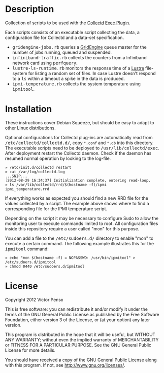 Description
===========

Collection of scripts to be used with the [Collectd][1] 
[Exec Plugin][2].

Each scripts consists of an executable script collecting the
data, a configuration file for Collectd and a data-set 
specification.

* <tt>gridengine-jobs.rb</tt> queries a [GridEngine][5] queue
  master for the number of jobs running, queued and suspended.
* <tt>infiniband-traffic.rb</tt> collects the counters from
  a Infiniband network card using <tt>perfquery</tt>.
* <tt>lustre-ls-runtime.rb</tt> monitors the response time of a
  [Lustre][6] file-system for listing a random set of files. In case
  Lustre doesn't respond to a <tt>ls</tt> within a timeout a 
  spike in the data is produced.
* <tt>ipmi-temperature.rb</tt> collects the system temperature
  using <tt>ipmitool</tt>.


Installation
============

These instructions cover Debian Squeeze, but should be easy
to adapt to other Linux distributions. 

Optional configurations for Collectd plug-ins are automatically 
read from <tt>/etc/collectd/collectd.d/</tt>, copy `*.conf` and 
`*.db` into this directory. The executable scripts need to be 
deployed to <tt>/usr/lib/collectd/exec</tt>. After deployment
restart the Collectd daemon. Check if the daemon has resumed 
normal operation by looking to the log-file. 

    » /etc/init.d/collectd restart
    » cat /var/log/collectd.log
    ...SNIP...
    [2012-08-29 16:34:37] Initialization complete, entering read-loop.
    » ls /var/lib/collectd/rrd/$(hostname -f)/ipmi
    ipmi_temperature.rrd

If everything works as expected you should find a new RRD file for 
the values collected by a script. The example above shows where 
to find a corresponding file for the IPMI temperature script. 

Depending on the script it may be necessary to configure Sudo to
allow the monitoring user to execute commands limited to root.
All configuration files inside this repository require a user 
called "mon" for this purpose.

You can add a file to the <tt>/etc/sudoers.d/</tt> directory to 
enable "mon" to execute a certain command. The following example 
illustrates this for the <tt>ipmitool</tt> command: 

    » echo "mon $(hostname -f) = NOPASSWD: /usr/bin/ipmitool" > /etc/sudoers.d/ipmitool
    » chmod 0440 /etc/sudoers.d/ipmitool

License
=======

Copyright 2012 Victor Penso

This is free software: you can redistribute it and/or modify it under the terms of the GNU General Public License as published by the Free Software Foundation, either version 3 of the License, or (at your option) any later version.

This program is distributed in the hope that it will be useful, but WITHOUT ANY WARRANTY; without even the implied warranty of MERCHANTABILITY or FITNESS FOR A PARTICULAR PURPOSE. See the GNU General Public License for more details.

You should have received a copy of the GNU General Public License along with this program. If not, see http://www.gnu.org/licenses/.

[1]: http://collectd.org/
[2]: http://collectd.org/wiki/index.php/Plugin:Exec
[3]: http://www.gnu.org/licenses/gpl-3.0.html
[4]: http://collectd.org/documentation/manpages/types.db.5.shtml
[5]: http://gridscheduler.sourceforge.net
[6]: http://www.lustre.org/
